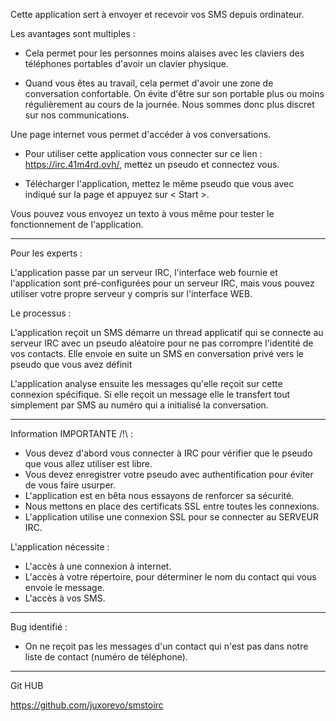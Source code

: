 Cette application sert à envoyer et recevoir vos SMS depuis ordinateur. 

Les avantages sont multiples :
- Cela permet pour les personnes moins alaises avec les claviers des téléphones portables d'avoir un clavier physique.

- Quand vous êtes au travail, cela permet d'avoir une zone de conversation confortable. On évite d'être sur son portable plus ou moins régulièrement au cours de la journée. Nous sommes donc plus discret sur nos communications.

Une page internet vous permet d'accéder à vos conversations. 

* Pour utiliser cette application vous connecter sur ce lien : https://irc.41m4rd.ovh/, mettez un pseudo et connectez vous.

* Télécharger l'application, mettez le même pseudo que vous avec indiqué sur la page et appuyez sur < Start >.

Vous pouvez vous envoyez un texto à vous même pour tester le fonctionnement de l'application.

----------------------------------------------------------------------------------------------------------------------------------------------
Pour les experts : 

L'application passe par un serveur IRC, l'interface web fournie et l'application sont pré-configurées pour un serveur IRC, mais vous pouvez utiliser votre propre serveur y compris sur l'interface WEB.

Le processus : 

L'application reçoit un SMS démarre un thread applicatif qui se connecte au serveur IRC avec un pseudo aléatoire pour ne pas corrompre l'identité de vos contacts. Elle envoie en suite un SMS en conversation privé vers le pseudo que vous avez définit

L'application analyse ensuite les messages qu'elle reçoit sur cette connexion spécifique. Si elle reçoit un message elle le transfert tout simplement par SMS au numéro qui a initialisé la conversation.

----------------------------------------------------------------------------------------------------------------------------------------------
Information IMPORTANTE /!\ : 

- Vous devez d'abord vous connecter à IRC pour vérifier que le pseudo que vous allez utiliser est libre.
- Vous devez enregistrer votre pseudo avec authentification pour éviter de vous faire usurper.
- L'application est en bêta nous essayons de renforcer sa sécurité.
- Nous mettons en place des certificats SSL entre toutes les connexions.
- L'application utilise une connexion SSL pour se connecter au SERVEUR IRC.


L'application nécessite :
- L'accès à une connexion à internet.
- L'accès à votre répertoire, pour déterminer le nom du contact qui vous envoie le message.
- L'accès à vos SMS.

-----------------------------------------------------------------------------------------------------------------------------------------------
Bug identifié : 

- On ne reçoit pas les messages d'un contact qui n'est pas dans notre liste de contact (numéro de téléphone).

-----------------------------------------------------------------------------------------------------------------------------------------------
Git HUB

https://github.com/juxorevo/smstoirc
